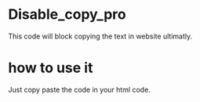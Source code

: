 # Disable_copy_pro
This code will block copying the text in website ultimatly.


# how to use it
Just copy paste the code in your html code.
